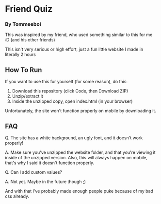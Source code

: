 # Friend Quiz
### By Tommeeboi
This was inspired by my friend, who used something similar to this for me :D (and his other friends)

This isn't very serious or high effort, just a fun little website I made in literally 2 hours

## How To Run
If you want to use this for yourself (for some reason), do this:

1. Download this repository (click Code, then Download ZIP)
2. Unzip/extract it
3. Inside the unzipped copy, open index.html (in your browser)

Unfortunately, the site won't function properly on mobile by downloading it.

## FAQ
Q. The site has a white background, an ugly font, and it doesn't work properly!

A. Make sure you've unzipped the website folder, and that you're viewing it inside of the unzipped version. Also, this will always happen on mobile, that's why I said it doesn't function properly.

Q. Can I add custom values?

A. Not yet. Maybe in the future though ;)

And with that I've probably made enough people puke because of my bad css already.